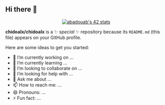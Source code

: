 ## Hi there 👋

<p align="center">
<a href="https://github.com/oakoudad/badge42"><img src="https://badge.mediaplus.ma/levi/ael-fagr" alt="abadouab's 42 stats" /></a>
</p>

**chidoalx/chidoalx** is a ✨ _special_ ✨ repository because its `README.md` (this file) appears on your GitHub profile.

Here are some ideas to get you started:

- 🔭 I’m currently working on ...
- 🌱 I’m currently learning ...
- 👯 I’m looking to collaborate on ...
- 🤔 I’m looking for help with ...
- 💬 Ask me about ...
- 📫 How to reach me: ...
- 😄 Pronouns: ...
- ⚡ Fun fact: ...
